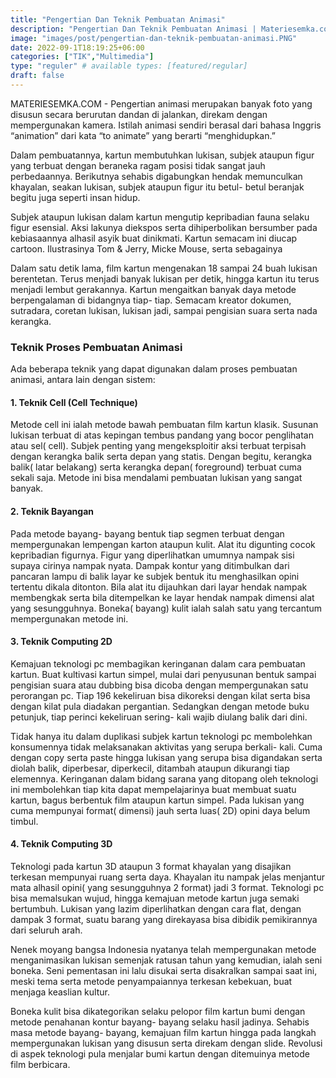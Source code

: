 ```yaml
---
title: "Pengertian Dan Teknik Pembuatan Animasi"
description: "Pengertian Dan Teknik Pembuatan Animasi | Materiesemka.com"
image: "images/post/pengertian-dan-teknik-pembuatan-animasi.PNG"
date: 2022-09-1T18:19:25+06:00
categories: ["TIK","Multimedia"]
type: "reguler" # available types: [featured/regular]
draft: false
---
```


MATERIESEMKA.COM - Pengertian animasi merupakan banyak foto yang disusun secara berurutan dandan di jalankan, direkam dengan mempergunakan kamera. Istilah animasi sendiri berasal dari bahasa Inggris “animation” dari kata “to animate” yang berarti “menghidupkan.”

Dalam pembuatannya, kartun membutuhkan lukisan, subjek ataupun figur yang terbuat dengan beraneka ragam posisi tidak sangat jauh perbedaannya. Berikutnya sehabis digabungkan hendak memunculkan khayalan, seakan lukisan, subjek ataupun figur itu betul- betul beranjak begitu juga seperti insan hidup.

Subjek ataupun lukisan dalam kartun mengutip kepribadian fauna selaku figur esensial. Aksi lakunya diekspos serta dihiperbolikan bersumber pada kebiasaannya alhasil asyik buat dinikmati. Kartun semacam ini diucap cartoon. Ilustrasinya Tom & Jerry, Micke Mouse, serta sebagainya

Dalam satu detik lama, film kartun mengenakan 18 sampai 24 buah lukisan berentetan. Terus menjadi banyak lukisan per detik, hingga kartun itu terus menjadi lembut gerakannya. Kartun mengaitkan banyak daya metode berpengalaman di bidangnya tiap- tiap. Semacam kreator dokumen, sutradara, coretan lukisan, lukisan jadi, sampai pengisian suara serta nada kerangka. 

### Teknik Proses Pembuatan Animasi

Ada beberapa teknik yang dapat digunakan dalam proses pembuatan animasi, antara lain dengan sistem:

#### 1. Teknik Cell (Cell Technique)

Metode cell ini ialah metode bawah pembuatan film kartun klasik. Susunan lukisan terbuat di atas kepingan tembus pandang yang bocor penglihatan atau sel( cell). Subjek penting yang mengeksploitir aksi terbuat terpisah dengan kerangka balik serta depan yang statis. Dengan begitu, kerangka balik( latar belakang) serta kerangka depan( foreground) terbuat cuma sekali saja. Metode ini bisa mendalami pembuatan lukisan yang sangat banyak.

#### 2. Teknik Bayangan

Pada metode bayang- bayang bentuk tiap segmen terbuat dengan mempergunakan lempengan karton ataupun kulit. Alat itu digunting cocok kepribadian figurnya. Figur yang diperlihatkan umumnya nampak sisi supaya cirinya nampak nyata. Dampak kontur yang ditimbulkan dari pancaran lampu di balik layar ke subjek bentuk itu menghasilkan opini tertentu dikala ditonton. Bila alat itu dijauhkan dari layar hendak nampak membengkak serta bila ditempelkan ke layar hendak nampak dimensi alat yang sesungguhnya. Boneka( bayang) kulit ialah salah satu yang tercantum mempergunakan metode ini.

#### 3. Teknik Computing 2D

Kemajuan teknologi pc membagikan keringanan dalam cara pembuatan kartun. Buat kultivasi kartun simpel, mulai dari penyusunan bentuk sampai pengisian suara atau dubbing bisa dicoba dengan mempergunakan satu perorangan pc. Tiap 196 kekeliruan bisa dikoreksi dengan kilat serta bisa dengan kilat pula diadakan pergantian. Sedangkan dengan metode buku petunjuk, tiap perinci kekeliruan sering- kali wajib diulang balik dari dini.

Tidak hanya itu dalam duplikasi subjek kartun teknologi pc membolehkan konsumennya tidak melaksanakan aktivitas yang serupa berkali- kali. Cuma dengan copy serta paste hingga lukisan yang serupa bisa digandakan serta diolah balik, diperbesar, diperkecil, ditambah ataupun dikurangi tiap elemennya. Keringanan dalam bidang sarana yang ditopang oleh teknologi ini membolehkan tiap kita dapat mempelajarinya buat membuat suatu kartun, bagus berbentuk film ataupun kartun simpel. Pada lukisan yang cuma mempunyai format( dimensi) jauh serta luas( 2D) opini daya belum timbul.

#### 4. Teknik Computing 3D

Teknologi pada kartun 3D ataupun 3 format khayalan yang disajikan terkesan mempunyai ruang serta daya. Khayalan itu nampak jelas menjantur mata alhasil opini( yang sesungguhnya 2 format) jadi 3 format. Teknologi pc bisa memalsukan wujud, hingga kemajuan metode kartun juga semaki bertumbuh. Lukisan yang lazim diperlihatkan dengan cara flat, dengan dampak 3 format, suatu barang yang direkayasa bisa dibidik pemikirannya dari seluruh arah.

Nenek moyang bangsa Indonesia nyatanya telah mempergunakan metode menganimasikan lukisan semenjak ratusan tahun yang kemudian, ialah seni boneka. Seni pementasan ini lalu disukai serta disakralkan sampai saat ini, meski tema serta metode penyampaiannya terkesan kebekuan, buat menjaga keaslian kultur.

Boneka kulit bisa dikategorikan selaku pelopor film kartun bumi dengan metode penahanan kontur bayang- bayang selaku hasil jadinya. Sehabis masa metode bayang- bayang, kemajuan film kartun hingga pada langkah mempergunakan lukisan yang disusun serta direkam dengan slide. Revolusi di aspek teknologi pula menjalar bumi kartun dengan ditemuinya metode film berbicara.